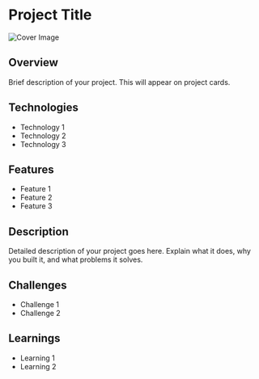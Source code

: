 # Project Title

![Cover Image](../assets/images/projects/your-project-image.jpg)

## Overview
Brief description of your project. This will appear on project cards.

## Technologies
- Technology 1
- Technology 2
- Technology 3

## Features
- Feature 1
- Feature 2
- Feature 3

## Description
Detailed description of your project goes here. Explain what it does, why you built it, and what problems it solves.

## Challenges
- Challenge 1
- Challenge 2

## Learnings
- Learning 1
- Learning 2
